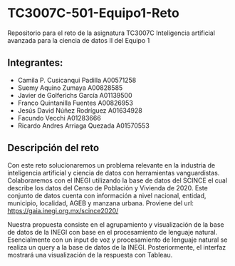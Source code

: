 # TC3007C-501-Equipo1-Reto

Repositorio para el reto de la asignatura TC3007C Inteligencia artificial avanzada para la ciencia de datos II del Equipo 1
## Integrantes:
- Camila P. Cusicanqui Padilla A00571258 
- Suemy Aquino Zumaya A00828585 
- Javier de Golferichs García A01139500
- Franco Quintanilla Fuentes A00826953
- Jesús David Núñez Rodríguez A01634928
- Facundo Vecchi A01283666
- Ricardo Andres Arriaga Quezada A01570553

## Descripción del reto
Con este reto solucionaremos un problema relevante en la industria de inteligencia artificial y ciencia de datos con herramientas vanguardistas. 
Colaboraremos con el INEGI utilizando la base de datos del SCINCE el cual describe los datos del Censo de Población y Vivienda de 2020. Este conjunto de datos cuenta con información a nivel nacional, entidad, municipio, localidad, AGEB y manzana urbana. Proviene del url: https://gaia.inegi.org.mx/scince2020/

Nuestra propuesta consiste en el agrupamiento y visualización de la base de datos de la INEGI con base en el procesamiento de lenguaje natural. Esencialmente con un input de voz y procesamiento de lenguaje natural se realiza un query a la base de datos de la INEGI. Posteriormente, el interfaz mostrará una visualización de la respuesta con Tableau.